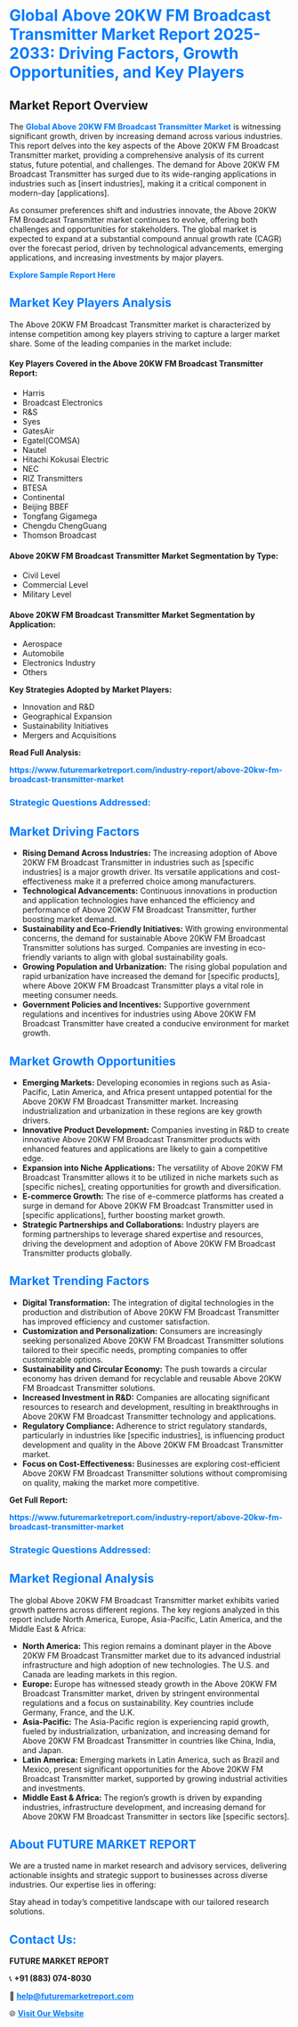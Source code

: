 <h1 style="color: #007BFF;">Global Above 20KW FM Broadcast Transmitter Market Report 2025-2033: Driving Factors, Growth Opportunities, and Key Players</h1>

<section id="overview">
<h2>Market Report Overview</h2>
<p>The <a href="https://www.futuremarketreport.com/industry-report/above-20kw-fm-broadcast-transmitter-market" style="color: #007BFF; text-decoration: none;"><strong>Global Above 20KW FM Broadcast Transmitter Market</strong></a> is witnessing significant growth, driven by increasing demand across various industries. This report delves into the key aspects of the Above 20KW FM Broadcast Transmitter market, providing a comprehensive analysis of its current status, future potential, and challenges. The demand for Above 20KW FM Broadcast Transmitter has surged due to its wide-ranging applications in industries such as [insert industries], making it a critical component in modern-day [applications].</p>
<p>As consumer preferences shift and industries innovate, the Above 20KW FM Broadcast Transmitter market continues to evolve, offering both challenges and opportunities for stakeholders. The global market is expected to expand at a substantial compound annual growth rate (CAGR) over the forecast period, driven by technological advancements, emerging applications, and increasing investments by major players.</p>
</section>

<section id="overview">
<p><a href="https://www.futuremarketreport.com/request-sample/reportId=35765" style="color: #007BFF; text-decoration: none;"><strong>Explore Sample Report Here</strong></a></p>
</section>

<section id="key-players">
<h2 style="color: #007BFF;">Market Key Players Analysis</h2>
<p>The Above 20KW FM Broadcast Transmitter market is characterized by intense competition among key players striving to capture a larger market share. Some of the leading companies in the market include:</p>
<h4>Key Players Covered in the Above 20KW FM Broadcast Transmitter Report:</h4>
<ul><li>Harris</li><li>Broadcast Electronics</li><li>R&amp;S</li><li>Syes</li><li>GatesAir</li><li>Egatel(COMSA)</li><li>Nautel</li><li>Hitachi Kokusai Electric</li><li>NEC</li><li>RIZ Transmitters</li><li>BTESA</li><li>Continental</li><li>Beijing BBEF</li><li>Tongfang Gigamega</li><li>Chengdu ChengGuang</li><li>Thomson Broadcast</li></ul>
<h4>Above 20KW FM Broadcast Transmitter Market Segmentation by Type:</h4>
<ul><li>Civil Level</li><li>Commercial Level</li><li>Military Level</li></ul>

<h4>Above 20KW FM Broadcast Transmitter Market Segmentation by Application:</h4>
<ul><li>Aerospace</li><li>Automobile</li><li>Electronics Industry</li><li>Others</li></ul>
<p><strong>Key Strategies Adopted by Market Players:</strong></p>
<ul>
<li>Innovation and R&D</li>
<li>Geographical Expansion</li>
<li>Sustainability Initiatives</li>
<li>Mergers and Acquisitions</li>
</ul>
</section>

<section>
<p><strong>Read Full Analysis: </strong></p><a href="https://www.futuremarketreport.com/industry-report/above-20kw-fm-broadcast-transmitter-market" style="color: #007BFF; text-decoration: none;"><strong>https://www.futuremarketreport.com/industry-report/above-20kw-fm-broadcast-transmitter-market</strong></a>
<h3 style="color: #007BFF;">Strategic Questions Addressed:</h3>
</section>

<section id="driving-factors">
<h2 style="color: #007BFF;">Market Driving Factors</h2>
<ul>
<li><strong>Rising Demand Across Industries:</strong> The increasing adoption of Above 20KW FM Broadcast Transmitter in industries such as [specific industries] is a major growth driver. Its versatile applications and cost-effectiveness make it a preferred choice among manufacturers.</li>
<li><strong>Technological Advancements:</strong> Continuous innovations in production and application technologies have enhanced the efficiency and performance of Above 20KW FM Broadcast Transmitter, further boosting market demand.</li>
<li><strong>Sustainability and Eco-Friendly Initiatives:</strong> With growing environmental concerns, the demand for sustainable Above 20KW FM Broadcast Transmitter solutions has surged. Companies are investing in eco-friendly variants to align with global sustainability goals.</li>
<li><strong>Growing Population and Urbanization:</strong> The rising global population and rapid urbanization have increased the demand for [specific products], where Above 20KW FM Broadcast Transmitter plays a vital role in meeting consumer needs.</li>
<li><strong>Government Policies and Incentives:</strong> Supportive government regulations and incentives for industries using Above 20KW FM Broadcast Transmitter have created a conducive environment for market growth.</li>
</ul>
</section>

<section id="growth-opportunities">
<h2 style="color: #007BFF;">Market Growth Opportunities</h2>
<ul>
<li><strong>Emerging Markets:</strong> Developing economies in regions such as Asia-Pacific, Latin America, and Africa present untapped potential for the Above 20KW FM Broadcast Transmitter market. Increasing industrialization and urbanization in these regions are key growth drivers.</li>
<li><strong>Innovative Product Development:</strong> Companies investing in R&D to create innovative Above 20KW FM Broadcast Transmitter products with enhanced features and applications are likely to gain a competitive edge.</li>
<li><strong>Expansion into Niche Applications:</strong> The versatility of Above 20KW FM Broadcast Transmitter allows it to be utilized in niche markets such as [specific niches], creating opportunities for growth and diversification.</li>
<li><strong>E-commerce Growth:</strong> The rise of e-commerce platforms has created a surge in demand for Above 20KW FM Broadcast Transmitter used in [specific applications], further boosting market growth.</li>
<li><strong>Strategic Partnerships and Collaborations:</strong> Industry players are forming partnerships to leverage shared expertise and resources, driving the development and adoption of Above 20KW FM Broadcast Transmitter products globally.</li>
</ul>
</section>

<section id="trending-factors">
<h2 style="color: #007BFF;">Market Trending Factors</h2>
<ul>
<li><strong>Digital Transformation:</strong> The integration of digital technologies in the production and distribution of Above 20KW FM Broadcast Transmitter has improved efficiency and customer satisfaction.</li>
<li><strong>Customization and Personalization:</strong> Consumers are increasingly seeking personalized Above 20KW FM Broadcast Transmitter solutions tailored to their specific needs, prompting companies to offer customizable options.</li>
<li><strong>Sustainability and Circular Economy:</strong> The push towards a circular economy has driven demand for recyclable and reusable Above 20KW FM Broadcast Transmitter solutions.</li>
<li><strong>Increased Investment in R&D:</strong> Companies are allocating significant resources to research and development, resulting in breakthroughs in Above 20KW FM Broadcast Transmitter technology and applications.</li>
<li><strong>Regulatory Compliance:</strong> Adherence to strict regulatory standards, particularly in industries like [specific industries], is influencing product development and quality in the Above 20KW FM Broadcast Transmitter market.</li>
<li><strong>Focus on Cost-Effectiveness:</strong> Businesses are exploring cost-efficient Above 20KW FM Broadcast Transmitter solutions without compromising on quality, making the market more competitive.</li>
</ul>
</section>

<section>
<p><strong>Get Full Report: </strong></p><a href="https://www.futuremarketreport.com/industry-report/above-20kw-fm-broadcast-transmitter-market" style="color: #007BFF; text-decoration: none;"><strong>https://www.futuremarketreport.com/industry-report/above-20kw-fm-broadcast-transmitter-market</strong></a>
<h3 style="color: #007BFF;">Strategic Questions Addressed:</h3>
</section>


<section id="regional-analysis">
<h2 style="color: #007BFF;">Market Regional Analysis</h2>
<p>The global Above 20KW FM Broadcast Transmitter market exhibits varied growth patterns across different regions. The key regions analyzed in this report include North America, Europe, Asia-Pacific, Latin America, and the Middle East & Africa:</p>
<ul>
<li><strong>North America:</strong> This region remains a dominant player in the Above 20KW FM Broadcast Transmitter market due to its advanced industrial infrastructure and high adoption of new technologies. The U.S. and Canada are leading markets in this region.</li>
<li><strong>Europe:</strong> Europe has witnessed steady growth in the Above 20KW FM Broadcast Transmitter market, driven by stringent environmental regulations and a focus on sustainability. Key countries include Germany, France, and the U.K.</li>
<li><strong>Asia-Pacific:</strong> The Asia-Pacific region is experiencing rapid growth, fueled by industrialization, urbanization, and increasing demand for Above 20KW FM Broadcast Transmitter in countries like China, India, and Japan.</li>
<li><strong>Latin America:</strong> Emerging markets in Latin America, such as Brazil and Mexico, present significant opportunities for the Above 20KW FM Broadcast Transmitter market, supported by growing industrial activities and investments.</li>
<li><strong>Middle East & Africa:</strong> The region’s growth is driven by expanding industries, infrastructure development, and increasing demand for Above 20KW FM Broadcast Transmitter in sectors like [specific sectors].</li>
</ul>
</section>

<footer>
<h2 style="color: #007BFF;">About FUTURE MARKET REPORT</h2>
<p>We are a trusted name in market research and advisory services, delivering actionable insights and strategic support to businesses across diverse industries. Our expertise lies in offering:</p>

<p>Stay ahead in today’s competitive landscape with our tailored research solutions.</p>

<h2 style="color: #007BFF;">Contact Us:</h2>
<p><strong>FUTURE MARKET REPORT</strong></p>
<p>📞 <strong>+91 (883) 074-8030</strong></p>
<p>📧 <strong><a href="mailto:help@futuremarketreport.com" style="color: #007BFF;">help@futuremarketreport.com</a></strong></p>
<p>🌐 <strong><a href="https://www.futuremarketreport.com/" style="color: #007BFF;">Visit Our Website</a></strong></p>
</footer>